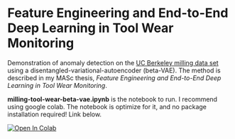 # Feature Engineering and End-to-End Deep Learning in Tool Wear Monitoring
Demonstration of anomaly detection on the [UC Berkeley milling data set](https://ti.arc.nasa.gov/tech/dash/groups/pcoe/prognostic-data-repository/) using a disentangled-variational-autoencoder (beta-VAE). The method is described in my MASc thesis, *Feature Engineering and End-to-End Deep Learning in Tool Wear Monitoring*.

**milling-tool-wear-beta-vae.ipynb** is the notebook to run. I recommend using google colab. The notebook is optimize for it, and no package installation required! Link below.

[![Open In Colab](https://colab.research.google.com/assets/colab-badge.svg)](https://colab.research.google.com/github/tvhahn/ml-tool-wear/blob/master/milling-tool-wear-beta-vae.ipynb)
